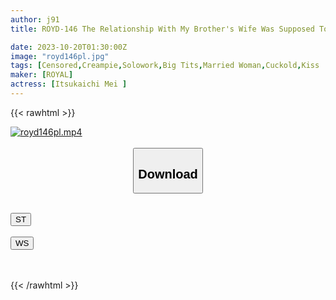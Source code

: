 ```yaml
---
author: j91
title: ROYD-146 The Relationship With My Brother's Wife Was Supposed To Be Just Kissing...but They Couldn't Stand Each Other, So They Covered Each Other With Saliva And Secretly Had Inseminated Sex Over And Over Again. Mei Itsukaichi

date: 2023-10-20T01:30:00Z
image: "royd146pl.jpg"
tags: [Censored,Creampie,Solowork,Big Tits,Married Woman,Cuckold,Kiss	]
maker: [ROYAL]
actress: [Itsukaichi Mei ]
---
```



{{< rawhtml >}}

<div class="video" data-videoid="VPBpKo3eJ4CK8ev">
    <a href="javascript:;">
        <img src="https://my.j91.asia/posts/royd146pl/royd146pl.jpg" width="WIDTH" height="HEIGHT" alt="royd146pl.mp4" loading="lazy">
    </a>
</div>

<script type="text/javascript" src="https://j91.asia/asset/on-demand-st.js"></script>

<br>
  <link rel="stylesheet" href="https://j91.asia/asset/bs5.css">
  
  <center>
  <button class="btn btn-primary" type="button" data-bs-toggle="collapse" data-bs-target=".multi-collapse" aria-expanded="false" aria-controls="multiCollapseExample1 multiCollapseExample2"><h2>Download</h2></button></center>
</p>
<div class="row">
  <div class="col">
    <div class="collapse multi-collapse" id="multiCollapseExample1">
      <div class="card card-body">
	      	      <br>
<div class="buttons">  
<a href="https://streamtape.to/v/VPBpKo3eJ4CK8ev"><button class="btn-hover color-3"><i class="fa fa-download"></i> ST</button></a></div>
    </div>
  </div>
</div>
  <div class="col">
    <div class="collapse multi-collapse" id="multiCollapseExample2">
      <div class="card card-body">
	      <br>
<div class="buttons">
    <a href="https://wolfstream.tv/uy71qhvm4ubk"><button class="btn-hover color-9"><i class="fa fa-download"></i> WS</button></a></div>
<br><br>
      </div>
    </div>
  </div>
</div>

{{< /rawhtml >}}
